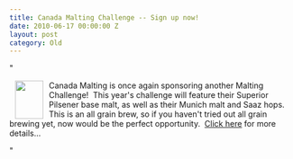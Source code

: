 ```yaml
---
title: Canada Malting Challenge -- Sign up now!
date: 2010-06-17 00:00:00 Z
layout: post
category: Old
---
```


"<p><img width="50" vspace="0" hspace="10" height="68" border="0" align="left" src="/CYW/Images/Sponsors/CanadaMaltingNew.jpg" alt="" /></p><p>Canada Malting is once again sponsoring another Malting Challenge!&#160; This year's challenge will feature their Superior Pilsener base malt&#44; as well as their Munich malt and Saaz hops.&#160; This is an all grain brew&#44; so if you haven't tried out all grain brewing yet&#44; now would be the perfect opportunity. &#160;<a href="http://www.yeastwranglers.ca/MembersOnly/CanadaMaltingMaltChallenge/tabid/350/Default.aspx">Click here</a> for more details...</p>"
